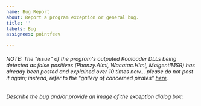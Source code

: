 ```yaml
---
name: Bug Report
about: Report a program exception or general bug.
title: ''
labels: Bug
assignees: pointfeev

---
```


###### NOTE: The "issue" of the program's outputed Koaloader DLLs being detected as false positives (Phonzy.A!ml, Wacatac.H!ml, Malgent!MSR) has already been posted and explained over 10 times now... please do not post it again; instead, refer to the "gallery of concerned pirates" [here](https://github.com/pointfeev/CreamInstaller/issues/40).

###### Describe the bug and/or provide an image of the exception dialog box:
